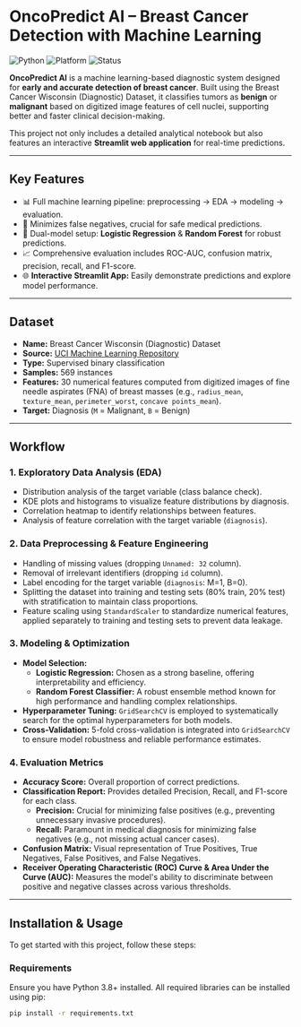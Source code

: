 # OncoPredict AI – Breast Cancer Detection with Machine Learning
![Python](https://img.shields.io/badge/python-3.8%2B-blue?style=flat-square)
![Platform](https://img.shields.io/badge/platform-Jupyter%20%7C%20Python%20-bue?style=flat-square)
![Status](https://img.shields.io/badge/status-active-blue?style=flat-square)

**OncoPredict AI** is a machine learning-based diagnostic system designed for **early and accurate detection of breast cancer**. Built using the Breast Cancer Wisconsin (Diagnostic) Dataset, it classifies tumors as **benign** or **malignant** based on digitized image features of cell nuclei, supporting better and faster clinical decision-making.

This project not only includes a detailed analytical notebook but also features an interactive **Streamlit web application** for real-time predictions.

---

## Key Features

-   📊 Full machine learning pipeline: preprocessing → EDA → modeling → evaluation.
-   🧪 Minimizes false negatives, crucial for safe medical predictions.
-   🤖 Dual-model setup: **Logistic Regression** & **Random Forest** for robust predictions.
-   📈 Comprehensive evaluation includes ROC-AUC, confusion matrix, precision, recall, and F1-score.
-   🌐 **Interactive Streamlit App:** Easily demonstrate predictions and explore model performance.

---

## Dataset

-   **Name:** Breast Cancer Wisconsin (Diagnostic) Dataset
-   **Source:** [UCI Machine Learning Repository](https://archive.ics.uci.edu/ml/datasets/Breast+Cancer+Wisconsin+(Diagnostic))
-   **Type:** Supervised binary classification
-   **Samples:** 569 instances
-   **Features:** 30 numerical features computed from digitized images of fine needle aspirates (FNA) of breast masses (e.g., `radius_mean`, `texture_mean`, `perimeter_worst`, `concave points_mean`).
-   **Target:** Diagnosis (`M` = Malignant, `B` = Benign)

---

## Workflow

### 1. Exploratory Data Analysis (EDA)
-   Distribution analysis of the target variable (class balance check).
-   KDE plots and histograms to visualize feature distributions by diagnosis.
-   Correlation heatmap to identify relationships between features.
-   Analysis of feature correlation with the target variable (`diagnosis`).

### 2. Data Preprocessing & Feature Engineering
-   Handling of missing values (dropping `Unnamed: 32` column).
-   Removal of irrelevant identifiers (dropping `id` column).
-   Label encoding for the target variable (`diagnosis`: M=1, B=0).
-   Splitting the dataset into training and testing sets (80% train, 20% test) with stratification to maintain class proportions.
-   Feature scaling using `StandardScaler` to standardize numerical features, applied separately to training and testing sets to prevent data leakage.

### 3. Modeling & Optimization
-   **Model Selection:**
    -   **Logistic Regression:** Chosen as a strong baseline, offering interpretability and efficiency.
    -   **Random Forest Classifier:** A robust ensemble method known for high performance and handling complex relationships.
-   **Hyperparameter Tuning:** `GridSearchCV` is employed to systematically search for the optimal hyperparameters for both models.
-   **Cross-Validation:** 5-fold cross-validation is integrated into `GridSearchCV` to ensure model robustness and reliable performance estimates.

### 4. Evaluation Metrics
-   **Accuracy Score:** Overall proportion of correct predictions.
-   **Classification Report:** Provides detailed Precision, Recall, and F1-score for each class.
    -   **Precision:** Crucial for minimizing false positives (e.g., preventing unnecessary invasive procedures).
    -   **Recall:** Paramount in medical diagnosis for minimizing false negatives (e.g., not missing actual cancer cases).
-   **Confusion Matrix:** Visual representation of True Positives, True Negatives, False Positives, and False Negatives.
-   **Receiver Operating Characteristic (ROC) Curve & Area Under the Curve (AUC):** Measures the model's ability to discriminate between positive and negative classes across various thresholds.

---

## Installation & Usage

To get started with this project, follow these steps:

### Requirements

Ensure you have Python 3.8+ installed. All required libraries can be installed using pip:

```bash
pip install -r requirements.txt
